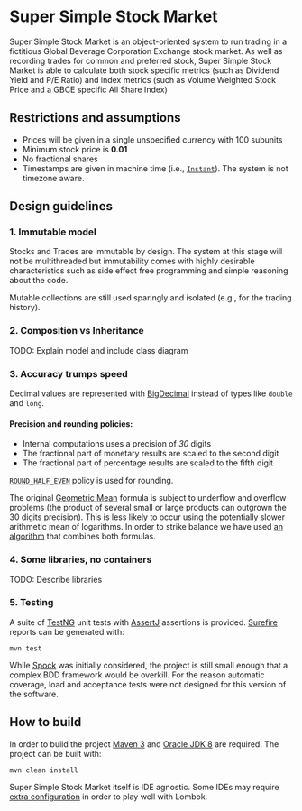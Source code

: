 Super Simple Stock Market
=========================

Super Simple Stock Market is an object-oriented system to run trading in a fictitious Global Beverage Corporation
Exchange stock market. As well as recording trades for common and preferred stock, Super Simple Stock Market is
able to calculate both stock specific metrics (such as Dividend Yield and P/E Ratio) and index metrics
(such as Volume Weighted Stock Price and a GBCE specific All Share Index)

Restrictions and assumptions
----------------------------
* Prices will be given in a single unspecified currency with 100 subunits
* Minimum stock price is **0.01**
* No fractional shares
* Timestamps are given in machine time (i.e., [`Instant`][12]). The system is not timezone aware.

Design guidelines
-----------------

### 1. Immutable model

Stocks and Trades are immutable by design. The system at this stage will not be multithreaded but immutability comes
with highly desirable characteristics such as side effect free programming and simple reasoning about the code.

Mutable collections are still used sparingly and isolated (e.g., for the trading history).

### 2. Composition vs Inheritance

TODO: Explain model and include class diagram

### 3. Accuracy trumps speed

Decimal values are represented with [BigDecimal][1] instead of types like `double` and `long`.

#### Precision and rounding policies:

* Internal computations uses a precision of *30* digits
* The fractional part of monetary results are scaled to the second digit
* The fractional part of percentage results are scaled to the fifth digit

[`ROUND_HALF_EVEN`][2] policy is used for rounding.

The original [Geometric Mean][3] formula is subject to underflow and overflow problems (the product of several small or
large products can outgrown the 30 digits precision). This is less likely to occur using the potentially slower
arithmetic mean of logarithms. In order to strike balance we have used [an algorithm][4] that combines both formulas.

### 4. Some libraries, no containers

TODO: Describe libraries

### 5. Testing

A suite of [TestNG][8] unit tests with [AssertJ][9] assertions is provided. [Surefire][10] reports can be generated
with:

    mvn test

While [Spock][11] was initially considered, the project is still small enough that a complex BDD framework would be
overkill. For the reason automatic coverage, load and acceptance tests were not designed for this version of the
software.

How to build
-------------

In order to build the project [Maven 3][5] and [Oracle JDK 8][6] are required. The project can be built with:

    mvn clean install

Super Simple Stock Market itself is IDE agnostic. Some IDEs may require [extra configuration][7] in order to play well
with Lombok.

[1]: https://docs.oracle.com/javase/8/docs/api/java/math/BigDecimal.html
[2]: https://docs.oracle.com/javase/8/docs/api/java/math/RoundingMode.html#HALF_EVEN
[3]: https://en.wikipedia.org/wiki/Geometric_mean
[4]: http://stackoverflow.com/a/19980705/664577
[5]: https://maven.apache.org/
[6]: http://www.oracle.com/technetwork/java/javase/downloads/index.html
[7]: https://projectlombok.org/download.html
[8]: http://testng.org/doc/index.html
[9]: http://joel-costigliola.github.io/assertj/
[10]: https://maven.apache.org/surefire/maven-surefire-plugin/
[11]: https://code.google.com/archive/p/spock/
[12]: https://docs.oracle.com/javase/8/docs/api/java/time/Instant.html